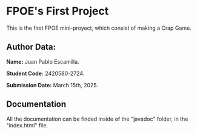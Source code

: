 # FPOE's First Project 
This is the first FPOE mini-proyect, which consist of making a Crap Game.

## Author Data:
**Name:** Juan Pablo Escamilla.

**Student Code:** 2420580-2724.

**Submission Date:** March 15th, 2025.

## Documentation
All the documentation can be finded inside of the "javadoc" folder, in the "index.html" file.

